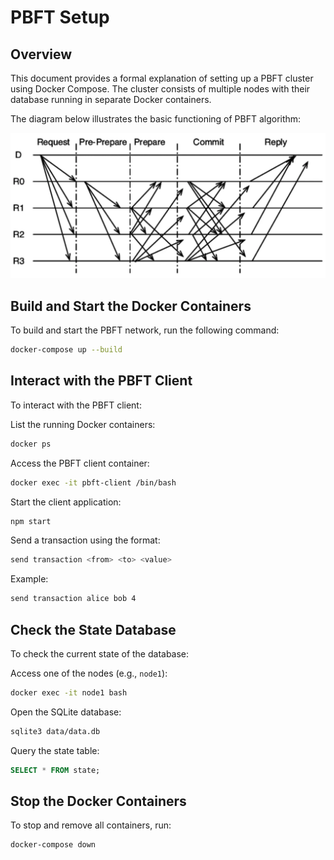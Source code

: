 # PBFT Setup

## Overview

This document provides a formal explanation of setting up a PBFT cluster using Docker Compose. The cluster consists of multiple nodes with their database running in separate Docker containers.

The diagram below illustrates the basic functioning of PBFT algorithm: 

![PBFT Logic](https://github.com/ansep/PBFT-DLT-comparison/blob/main/evaluation/images/logic_pbft.png)

## Build and Start the Docker Containers

To build and start the PBFT network, run the following command:

```bash
docker-compose up --build
```

## Interact with the PBFT Client

To interact with the PBFT client:

List the running Docker containers:

```bash
docker ps
```

Access the PBFT client container:

```bash
docker exec -it pbft-client /bin/bash
```

Start the client application:

```bash
npm start
```

Send a transaction using the format:

```bash
send transaction <from> <to> <value>
```

Example:

```bash
send transaction alice bob 4
```

## Check the State Database

To check the current state of the database:

Access one of the nodes (e.g., `node1`):

```bash
docker exec -it node1 bash
```

Open the SQLite database:

```bash
sqlite3 data/data.db
```

Query the state table:

```sql
SELECT * FROM state;
```

## Stop the Docker Containers

To stop and remove all containers, run:

```bash
docker-compose down
```
